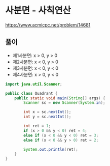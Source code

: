 # 사분면 - 사칙연산
https://www.acmicpc.net/problem/14681

## 풀이
* 제1사분면: x > 0, y > 0
* 제2사분면: x < 0, y > 0
* 제3사분면: x < 0, y < 0
* 제4사분면: x > 0, y < 0

```java
import java.util.Scanner;

public class Quadrant {
    public static void main(String[] args) {
        Scanner sc = new Scanner(System.in);

        int x = sc.nextInt();
        int y = sc.nextInt();

        int ret = 1;
        if (x > 0 && y < 0) ret = 4;
        else if (x < 0 && y < 0) ret = 3;
        else if (x < 0 && y > 0) ret = 2;

        System.out.println(ret);
    }
}
```